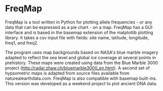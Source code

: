 # FreqMap

FreqMap is a tool written in Python for plotting allele frequencies - or any data that can be expressed as a pie chart - on a map. FreqMap has a GUI interface and is based in the basemap extension of the matplotlib plotting library. It takes a csv input file with fields: site name, latitude, longitude, freq1, and freq2.

The program uses map backgrounds based on NASA's blue marble imagery adapted to reflect the sea level and global ice coverage at several points in prehistory. These maps were created using data from the Blue Marble 3000 project  (http://radar.zhaw.ch/bluemarble3000_en.html). A second set of hypsometric maps is adapted from source files available from naturealearthdata.com. FreqMap is also compatible with basemap built-ins. This version was developed as a weekend project to plot ancient DNA data.

